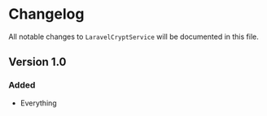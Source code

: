 # Changelog

All notable changes to `LaravelCryptService` will be documented in this file.

## Version 1.0

### Added
- Everything
